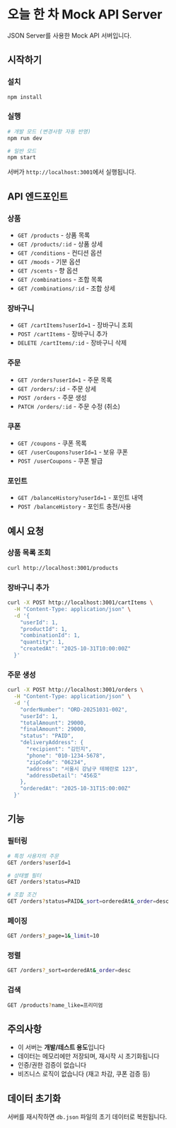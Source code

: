 # 오늘 한 차 Mock API Server

JSON Server를 사용한 Mock API 서버입니다.

## 시작하기

### 설치
```bash
npm install
```

### 실행
```bash
# 개발 모드 (변경사항 자동 반영)
npm run dev

# 일반 모드
npm start
```

서버가 `http://localhost:3001`에서 실행됩니다.

## API 엔드포인트

### 상품
- `GET /products` - 상품 목록
- `GET /products/:id` - 상품 상세
- `GET /conditions` - 컨디션 옵션
- `GET /moods` - 기분 옵션
- `GET /scents` - 향 옵션
- `GET /combinations` - 조합 목록
- `GET /combinations/:id` - 조합 상세

### 장바구니
- `GET /cartItems?userId=1` - 장바구니 조회
- `POST /cartItems` - 장바구니 추가
- `DELETE /cartItems/:id` - 장바구니 삭제

### 주문
- `GET /orders?userId=1` - 주문 목록
- `GET /orders/:id` - 주문 상세
- `POST /orders` - 주문 생성
- `PATCH /orders/:id` - 주문 수정 (취소)

### 쿠폰
- `GET /coupons` - 쿠폰 목록
- `GET /userCoupons?userId=1` - 보유 쿠폰
- `POST /userCoupons` - 쿠폰 발급

### 포인트
- `GET /balanceHistory?userId=1` - 포인트 내역
- `POST /balanceHistory` - 포인트 충전/사용

## 예시 요청

### 상품 목록 조회
```bash
curl http://localhost:3001/products
```

### 장바구니 추가
```bash
curl -X POST http://localhost:3001/cartItems \
  -H "Content-Type: application/json" \
  -d '{
    "userId": 1,
    "productId": 1,
    "combinationId": 1,
    "quantity": 1,
    "createdAt": "2025-10-31T10:00:00Z"
  }'
```

### 주문 생성
```bash
curl -X POST http://localhost:3001/orders \
  -H "Content-Type: application/json" \
  -d '{
    "orderNumber": "ORD-20251031-002",
    "userId": 1,
    "totalAmount": 29000,
    "finalAmount": 29000,
    "status": "PAID",
    "deliveryAddress": {
      "recipient": "김민지",
      "phone": "010-1234-5678",
      "zipCode": "06234",
      "address": "서울시 강남구 테헤란로 123",
      "addressDetail": "456호"
    },
    "orderedAt": "2025-10-31T15:00:00Z"
  }'
```

## 기능

### 필터링
```bash
# 특정 사용자의 주문
GET /orders?userId=1

# 상태별 필터
GET /orders?status=PAID

# 조합 조건
GET /orders?status=PAID&_sort=orderedAt&_order=desc
```

### 페이징
```bash
GET /orders?_page=1&_limit=10
```

### 정렬
```bash
GET /orders?_sort=orderedAt&_order=desc
```

### 검색
```bash
GET /products?name_like=프리미엄
```

## 주의사항

- 이 서버는 **개발/테스트 용도**입니다
- 데이터는 메모리에만 저장되며, 재시작 시 초기화됩니다
- 인증/권한 검증이 없습니다
- 비즈니스 로직이 없습니다 (재고 차감, 쿠폰 검증 등)

## 데이터 초기화

서버를 재시작하면 `db.json` 파일의 초기 데이터로 복원됩니다.